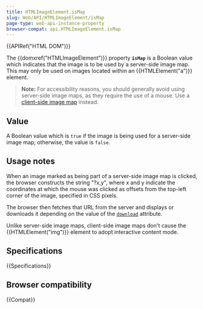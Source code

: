 ```yaml
---
title: HTMLImageElement.isMap
slug: Web/API/HTMLImageElement/isMap
page-type: web-api-instance-property
browser-compat: api.HTMLImageElement.isMap
---
```


{{APIRef("HTML DOM")}}

The {{domxref("HTMLImageElement")}} property **`isMap`** is a
Boolean value which indicates that the image is to be used by a server-side image map.
This may only be used on images located within an {{HTMLElement("a")}} element.

> **Note:** For accessibility reasons, you should generally avoid using
> server-side image maps, as they require the use of a mouse. Use a [client-side image map](/en-US/docs/Learn/HTML/Howto/Add_a_hit_map_on_top_of_an_image) instead.

## Value

A Boolean value which is `true` if the image is being used for a server-side
image map; otherwise, the value is `false`.

## Usage notes

When an image marked as being part of a server-side image map is clicked, the browser
constructs the string "?x,y", where x and y indicate the coordinates at which the
mouse was clicked as offsets from the top-left corner of the image, specified in CSS
pixels.

The browser then fetches that URL from the server and displays or downloads it
depending on the value of the [`download`](/en-US/docs/Web/HTML/Element/a#download) attribute.

Unlike server-side image maps, client-side image maps don't cause the
{{HTMLElement("img")}} element to adopt interactive content mode.

## Specifications

{{Specifications}}

## Browser compatibility

{{Compat}}
